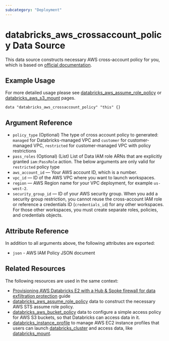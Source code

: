 ```yaml
---
subcategory: "Deployment"
---
```

# databricks_aws_crossaccount_policy Data Source

This data source constructs necessary AWS cross-account policy for you, which is based on [official documentation](https://docs.databricks.com/administration-guide/account-api/iam-role.html#language-Your%C2%A0VPC,%C2%A0default).

## Example Usage

For more detailed usage please see [databricks_aws_assume_role_policy](aws_assume_role_policy.md) or [databricks_aws_s3_mount](../resources/mount.md) pages.

```hcl
data "databricks_aws_crossaccount_policy" "this" {}
```

## Argument Reference

* `policy_type` (Optional) The type of cross account policy to generated: `managed` for Databricks-managed VPC and `customer` for customer-managed VPC, `restricted` for customer-managed VPC with policy restrictions
* `pass_roles` (Optional) (List) List of Data IAM role ARNs that are explicitly granted `iam:PassRole` action.
The below arguments are only valid for `restricted` policy type
* `aws_account_id` — Your AWS account ID, which is a number.
* `vpc_id` — ID of the AWS VPC where you want to launch workspaces.
* `region` — AWS Region name for your VPC deployment, for example `us-west-2`.
* `security_group_id` — ID of your AWS security group. When you add a security group restriction, you cannot reuse the cross-account IAM role or reference a credentials ID (`credentials_id`) for any other workspaces. For those other workspaces, you must create separate roles, policies, and credentials objects.

## Attribute Reference

In addition to all arguments above, the following attributes are exported:

* `json` - AWS IAM Policy JSON document

## Related Resources

The following resources are used in the same context:

* [Provisioning AWS Databricks E2 with a Hub & Spoke firewall for data exfiltration protection](../guides/aws-e2-firewall-hub-and-spoke.md) guide
* [databricks_aws_assume_role_policy](aws_assume_role_policy.md) data to construct the necessary AWS STS assume role policy.
* [databricks_aws_bucket_policy](aws_bucket_policy.md) data to configure a simple access policy for AWS S3 buckets, so that Databricks can access data in it.
* [databricks_instance_profile](../resources/instance_profile.md) to manage AWS EC2 instance profiles that users can launch [databricks_cluster](../resources/cluster.md) and access data, like [databricks_mount](../resources/mount.md).
